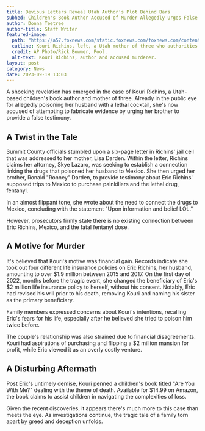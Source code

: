 ```yaml
---
title: Devious Letters Reveal Utah Author's Plot Behind Bars
subhed: Children's Book Author Accused of Murder Allegedly Urges False Testimony
author: Donna Teetree
author-title: Staff Writer
featured-image: 
  path: "https://a57.foxnews.com/static.foxnews.com/foxnews.com/content/uploads/2023/09/672/378/Kouri-Richins_10.jpg?ve=1&tl=1"
  cutline: Kouri Richins, left, a Utah mother of three who authorities say fatally poisoned her husband, Eric Richins, then wrote a children's book about grieving.
  credit: AP Photo/Rick Bowmer, Pool.
  alt-text: Kouri Richins, author and accused murderer.
layout: post
category: News
date: 2023-09-19 13:03
---
```


A shocking revelation has emerged in the case of Kouri Richins, a Utah-based children's book author and mother of three. Already in the public eye for allegedly poisoning her husband with a lethal cocktail, she's now accused of attempting to fabricate evidence by urging her brother to provide a false testimony.

## A Twist in the Tale

Summit County officials stumbled upon a six-page letter in Richins' jail cell that was addressed to her mother, Lisa Darden. Within the letter, Richins claims her attorney, Skye Lazaro, was seeking to establish a connection linking the drugs that poisoned her husband to Mexico. She then urged her brother, Ronald "Ronney" Darden, to provide testimony about Eric Richins' supposed trips to Mexico to purchase painkillers and the lethal drug, fentanyl.

In an almost flippant tone, she wrote about the need to connect the drugs to Mexico, concluding with the statement "Upon information and belief LOL."

However, prosecutors firmly state there is no existing connection between Eric Richins, Mexico, and the fatal fentanyl dose.

## A Motive for Murder

It's believed that Kouri's motive was financial gain. Records indicate she took out four different life insurance policies on Eric Richins, her husband, amounting to over $1.9 million between 2015 and 2017. On the first day of 2022, months before the tragic event, she changed the beneficiary of Eric's $2 million life insurance policy to herself, without his consent. Notably, Eric had revised his will prior to his death, removing Kouri and naming his sister as the primary beneficiary.

Family members expressed concerns about Kouri's intentions, recalling Eric's fears for his life, especially after he believed she tried to poison him twice before.

The couple's relationship was also strained due to financial disagreements. Kouri had aspirations of purchasing and flipping a $2 million mansion for profit, while Eric viewed it as an overly costly venture.

## A Disturbing Aftermath

Post Eric's untimely demise, Kouri penned a children's book titled "Are You With Me?" dealing with the theme of death. Available for $14.99 on Amazon, the book claims to assist children in navigating the complexities of loss.

Given the recent discoveries, it appears there's much more to this case than meets the eye. As investigations continue, the tragic tale of a family torn apart by greed and deception unfolds.
